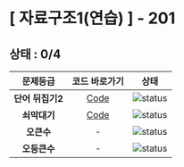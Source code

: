 # [ 자료구조1(연습) ] - 201
## 상태 : 0/4

| 문제등급 | 코드 바로가기 | 상태 |
| :-: | :-: | :-: |
| **단어 뒤집기2** | [Code](./_17413/Main.java) | ![status][DOING] |
| **쇠막대기** | [Code](./_10799/Main2.java) | ![status][DONE] |
| **오큰수** | - | ![status][PREPARING] |
| **오등큰수** | - | ![status][PREPARING] |

[PREPARING]: https://img.shields.io/badge/-준비%20중-B31B1B
[DOING]: https://img.shields.io/badge/-진행%20중-31AE0F
[DONE]: https://img.shields.io/badge/-완%20료-006EBD
